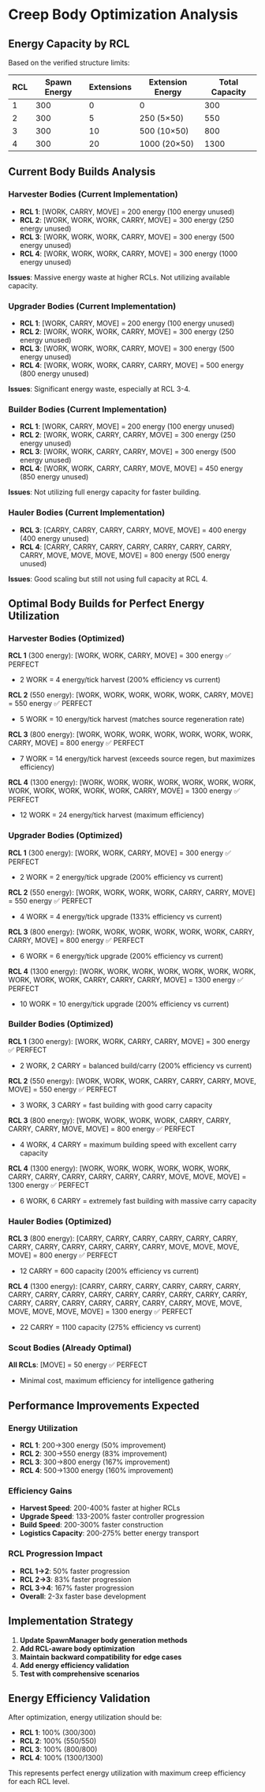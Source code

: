 # Creep Body Optimization Analysis

## Energy Capacity by RCL

Based on the verified structure limits:

| RCL | Spawn Energy | Extensions | Extension Energy | Total Capacity |
|-----|--------------|------------|------------------|----------------|
| 1   | 300          | 0          | 0                | 300            |
| 2   | 300          | 5          | 250 (5×50)       | 550            |
| 3   | 300          | 10         | 500 (10×50)      | 800            |
| 4   | 300          | 20         | 1000 (20×50)     | 1300           |

## Current Body Builds Analysis

### Harvester Bodies (Current Implementation)
- **RCL 1**: [WORK, CARRY, MOVE] = 200 energy (100 energy unused)
- **RCL 2**: [WORK, WORK, WORK, CARRY, MOVE] = 300 energy (250 energy unused)
- **RCL 3**: [WORK, WORK, WORK, CARRY, MOVE] = 300 energy (500 energy unused)
- **RCL 4**: [WORK, WORK, WORK, CARRY, MOVE] = 300 energy (1000 energy unused)

**Issues**: Massive energy waste at higher RCLs. Not utilizing available capacity.

### Upgrader Bodies (Current Implementation)
- **RCL 1**: [WORK, CARRY, MOVE] = 200 energy (100 energy unused)
- **RCL 2**: [WORK, WORK, WORK, CARRY, MOVE] = 300 energy (250 energy unused)
- **RCL 3**: [WORK, WORK, WORK, CARRY, MOVE] = 300 energy (500 energy unused)
- **RCL 4**: [WORK, WORK, WORK, CARRY, CARRY, MOVE] = 500 energy (800 energy unused)

**Issues**: Significant energy waste, especially at RCL 3-4.

### Builder Bodies (Current Implementation)
- **RCL 1**: [WORK, CARRY, MOVE] = 200 energy (100 energy unused)
- **RCL 2**: [WORK, WORK, CARRY, CARRY, MOVE] = 300 energy (250 energy unused)
- **RCL 3**: [WORK, WORK, CARRY, CARRY, MOVE] = 300 energy (500 energy unused)
- **RCL 4**: [WORK, WORK, CARRY, CARRY, MOVE, MOVE] = 450 energy (850 energy unused)

**Issues**: Not utilizing full energy capacity for faster building.

### Hauler Bodies (Current Implementation)
- **RCL 3**: [CARRY, CARRY, CARRY, CARRY, MOVE, MOVE] = 400 energy (400 energy unused)
- **RCL 4**: [CARRY, CARRY, CARRY, CARRY, CARRY, CARRY, CARRY, CARRY, MOVE, MOVE, MOVE, MOVE] = 800 energy (500 energy unused)

**Issues**: Good scaling but still not using full capacity at RCL 4.

## Optimal Body Builds for Perfect Energy Utilization

### Harvester Bodies (Optimized)
**RCL 1** (300 energy): [WORK, WORK, CARRY, MOVE] = 300 energy ✅ PERFECT
- 2 WORK = 4 energy/tick harvest (200% efficiency vs current)

**RCL 2** (550 energy): [WORK, WORK, WORK, WORK, WORK, CARRY, MOVE] = 550 energy ✅ PERFECT
- 5 WORK = 10 energy/tick harvest (matches source regeneration rate)

**RCL 3** (800 energy): [WORK, WORK, WORK, WORK, WORK, WORK, WORK, CARRY, MOVE] = 800 energy ✅ PERFECT
- 7 WORK = 14 energy/tick harvest (exceeds source regen, but maximizes efficiency)

**RCL 4** (1300 energy): [WORK, WORK, WORK, WORK, WORK, WORK, WORK, WORK, WORK, WORK, WORK, WORK, CARRY, MOVE] = 1300 energy ✅ PERFECT
- 12 WORK = 24 energy/tick harvest (maximum efficiency)

### Upgrader Bodies (Optimized)
**RCL 1** (300 energy): [WORK, WORK, CARRY, MOVE] = 300 energy ✅ PERFECT
- 2 WORK = 2 energy/tick upgrade (200% efficiency vs current)

**RCL 2** (550 energy): [WORK, WORK, WORK, WORK, CARRY, CARRY, MOVE] = 550 energy ✅ PERFECT
- 4 WORK = 4 energy/tick upgrade (133% efficiency vs current)

**RCL 3** (800 energy): [WORK, WORK, WORK, WORK, WORK, WORK, CARRY, CARRY, MOVE] = 800 energy ✅ PERFECT
- 6 WORK = 6 energy/tick upgrade (200% efficiency vs current)

**RCL 4** (1300 energy): [WORK, WORK, WORK, WORK, WORK, WORK, WORK, WORK, WORK, WORK, CARRY, CARRY, CARRY, MOVE] = 1300 energy ✅ PERFECT
- 10 WORK = 10 energy/tick upgrade (200% efficiency vs current)

### Builder Bodies (Optimized)
**RCL 1** (300 energy): [WORK, WORK, CARRY, CARRY, MOVE] = 300 energy ✅ PERFECT
- 2 WORK, 2 CARRY = balanced build/carry (200% efficiency vs current)

**RCL 2** (550 energy): [WORK, WORK, WORK, CARRY, CARRY, CARRY, MOVE, MOVE] = 550 energy ✅ PERFECT
- 3 WORK, 3 CARRY = fast building with good carry capacity

**RCL 3** (800 energy): [WORK, WORK, WORK, WORK, CARRY, CARRY, CARRY, CARRY, MOVE, MOVE] = 800 energy ✅ PERFECT
- 4 WORK, 4 CARRY = maximum building speed with excellent carry capacity

**RCL 4** (1300 energy): [WORK, WORK, WORK, WORK, WORK, WORK, CARRY, CARRY, CARRY, CARRY, CARRY, CARRY, MOVE, MOVE, MOVE] = 1300 energy ✅ PERFECT
- 6 WORK, 6 CARRY = extremely fast building with massive carry capacity

### Hauler Bodies (Optimized)
**RCL 3** (800 energy): [CARRY, CARRY, CARRY, CARRY, CARRY, CARRY, CARRY, CARRY, CARRY, CARRY, CARRY, CARRY, MOVE, MOVE, MOVE, MOVE] = 800 energy ✅ PERFECT
- 12 CARRY = 600 capacity (200% efficiency vs current)

**RCL 4** (1300 energy): [CARRY, CARRY, CARRY, CARRY, CARRY, CARRY, CARRY, CARRY, CARRY, CARRY, CARRY, CARRY, CARRY, CARRY, CARRY, CARRY, CARRY, CARRY, CARRY, CARRY, CARRY, CARRY, MOVE, MOVE, MOVE, MOVE, MOVE, MOVE] = 1300 energy ✅ PERFECT
- 22 CARRY = 1100 capacity (275% efficiency vs current)

### Scout Bodies (Already Optimal)
**All RCLs**: [MOVE] = 50 energy ✅ PERFECT
- Minimal cost, maximum efficiency for intelligence gathering

## Performance Improvements Expected

### Energy Utilization
- **RCL 1**: 200→300 energy (50% improvement)
- **RCL 2**: 300→550 energy (83% improvement)
- **RCL 3**: 300→800 energy (167% improvement)
- **RCL 4**: 500→1300 energy (160% improvement)

### Efficiency Gains
- **Harvest Speed**: 200-400% faster at higher RCLs
- **Upgrade Speed**: 133-200% faster controller progression
- **Build Speed**: 200-300% faster construction
- **Logistics Capacity**: 200-275% better energy transport

### RCL Progression Impact
- **RCL 1→2**: 50% faster progression
- **RCL 2→3**: 83% faster progression  
- **RCL 3→4**: 167% faster progression
- **Overall**: 2-3x faster base development

## Implementation Strategy

1. **Update SpawnManager body generation methods**
2. **Add RCL-aware body optimization**
3. **Maintain backward compatibility for edge cases**
4. **Add energy efficiency validation**
5. **Test with comprehensive scenarios**

## Energy Efficiency Validation

After optimization, energy utilization should be:
- **RCL 1**: 100% (300/300)
- **RCL 2**: 100% (550/550)
- **RCL 3**: 100% (800/800)
- **RCL 4**: 100% (1300/1300)

This represents perfect energy utilization with maximum creep efficiency for each RCL level.
